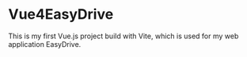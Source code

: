# Vue4EasyDrive
This is my first Vue.js project build with Vite, which is used for my web application EasyDrive.
